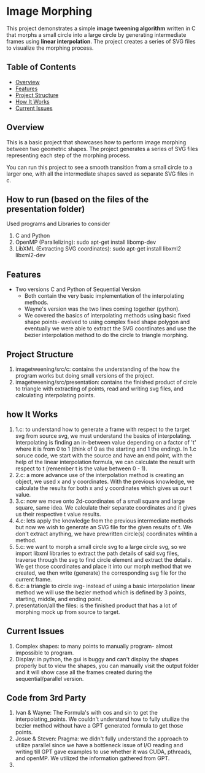 # Image Morphing

This project demonstrates a simple **image tweening algorithm** written in C that morphs a small circle into a large circle by generating intermediate frames using **linear interpolation**. The project creates a series of SVG files to visualize the morphing process.

## Table of Contents
- [Overview](#overview)
- [Features](#features)
- [Project Structure](#project-structure)
- [How It Works](#how-it-works)
- [Current Issues](#current-issues)

## Overview
This is a basic project that showcases how to perform image morphing between two geometric shapes. The project generates a series of SVG files representing each step of the morphing process.

You can run this project to see a smooth transition from a small circle to a larger one, with all the intermediate shapes saved as separate SVG files in c.

## How to run (based on the files of the presentation folder)
Used programs and Libraries to consider
1) C and Python
2) OpenMP (Parallelizing): sudo apt-get install libomp-dev    
3) LibXML (Extracting SVG coordinates): sudo apt-get install libxml2 libxml2-dev

## Features
- Two versions C and Python of Sequential Version
    - Both contain the very basic implementation of the interpolating methods.
    - Wayne's version was the two lines coming together (python).
    - We covered the basics of interpolating methods using basic fixed shape points- evolved to using complex fixed shape         polygon and eventually we were able to extract the SVG coordinates and use the bezier interpolation method to do the         circle to triangle morphing.  


## Project Structure
1) imagetweening/src/c: contains the understanding of the how the program works but doing small versions of the project.
2) imagetweening/src/presentation: contains the finished product of circle to triangle with extracting of points, read and      writing svg files, and calculating interpolating points.

## how It Works
1) 1.c: to understand how to generate a frame with respect to the target svg from source svg, we must understand the basics of interpolating. Interpolating is finding an in-between value depending on a factor of 't' where it is from 0 to 1 (think of 0 as the starting and 1 the ending). In 1.c soruce code, we start with the source and have an end point, with the help of the linear interpolation formula, we can calculate the result with respect to t (remember t is the value between 0 - 1).
2) 2.c: a more advance use of the interpolation method is creating an object, we used x and y coordinates. With the previous knowledge, we calculate the results for both x and y coordinates which gives us our t value.
3) 3.c: now we move onto 2d-coordinates of a small square and large square, same idea. We calculate their separate coordinates and it gives us their respective t value results.
4) 4.c: lets apply the knowledge from the previous intermediate methods but now we wish to generate an SVG file for the given results of t. We don't extract anything, we have prewritten circle(s) coordinates wihtin a method.
5) 5.c: we want to morph a small circle svg to a large circle svg, so we import libxml libraries to extract the path details of said svg files, traverse through the svg to find circle element and extract the details. We get those coordinates and place it into our morph method that we created, we then write (generate) the corresponding svg file for the current frame.
6) 6.c: a triangle to circle svg- instead of using a basic interpolation linear method we will use the bezier method which is defined by 3 points, starting, middle, and ending point.
7) presentation/all the files: is the finished product that has a lot of morphing mock up from source to target. 

## Current Issues
1) Complex shapes: to many points to manually program- almost impossible to program.
2) Display: in python, the gui is buggy and can't display the shapes properly but to view the shapes, you can manually visit the output folder and it will show case all the frames created during the sequential/parallel version.

## Code from 3rd Party
1) Ivan & Wayne: The Formula's with cos and sin to get the interpolating_points. We couldn't understand how to fully utuilize the bezier method without have a GPT generated formula to get those points.
2) Josue & Steven: Pragma: we didn't fully understand the approach to utilize parallel since we have a bottleneck issue of I/O reading and writing till GPT gave examples to use whether it was CUDA, pthreads, and openMP. We utilized the information gathered from GPT.
3) 

